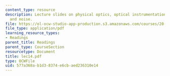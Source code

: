 ```yaml
---
content_type: resource
description: Lecture slides on physical optics, optical instrumentation, detectors,
  and noise.
file: https://ol-ocw-studio-app-production.s3.amazonaws.com/courses/20-309-biological-engineering-ii-instrumentation-and-measurement-fall-2006/577a368ab1d38374e6cbaed236310e14_lec14.pdf
file_type: application/pdf
learning_resource_types:
- Readings
parent_title: Readings
parent_type: CourseSection
resourcetype: Document
title: lec14.pdf
type: OCWFile
uid: 577a368a-b1d3-8374-e6cb-aed236310e14
---
```

